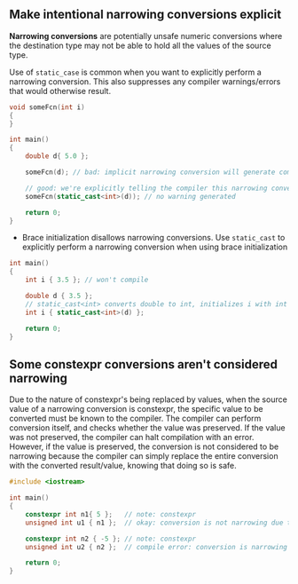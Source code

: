 ## Make intentional narrowing conversions explicit

**Narrowing conversions** are potentially unsafe numeric conversions where the destination type may not be able to hold all the values of the source type.

Use of `static_case` is common when you want to explicitly perform a narrowing conversion. This also suppresses any compiler warnings/errors that would otherwise result.

```cpp
void someFcn(int i)
{
}

int main()
{
    double d{ 5.0 };

    someFcn(d); // bad: implicit narrowing conversion will generate compiler warning

    // good: we're explicitly telling the compiler this narrowing conversion is intentional
    someFcn(static_cast<int>(d)); // no warning generated

    return 0;
}
```

- Brace initialization disallows narrowing conversions. Use `static_cast` to explicitly perform a narrowing conversion when using brace initialization

```cpp
int main()
{
    int i { 3.5 }; // won't compile

    double d { 3.5 };
    // static_cast<int> converts double to int, initializes i with int result
    int i { static_cast<int>(d) };

    return 0;
}
```

## Some constexpr conversions aren't considered narrowing

Due to the nature of constexpr's being replaced by values, when the source value of a narrowing conversion is constexpr, the specific value to be converted must be known to the compiler. The compiler can perform conversion itself, and checks whether the value was preserved. If the value was not preserved, the compiler can halt compilation with an error. However, if the value is preserved, the conversion is not considered to be narrowing because the compiler can simply replace the entire conversion with the converted result/value, knowing that doing so is safe.

```cpp
#include <iostream>

int main()
{
    constexpr int n1{ 5 };   // note: constexpr
    unsigned int u1 { n1 };  // okay: conversion is not narrowing due to exclusion clause

    constexpr int n2 { -5 }; // note: constexpr
    unsigned int u2 { n2 };  // compile error: conversion is narrowing due to value change

    return 0;
}
```


